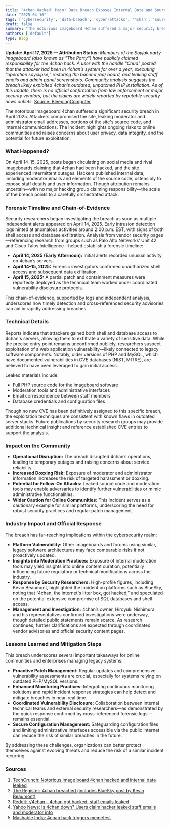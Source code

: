 ```yaml
---
title: "4chan Hacked: Major Data Breach Exposes Internal Data and Source Code"
date: "2025-04-16"
tags: ['cybersecurity', 'data-breach', 'cyber-attacks', '4chan', 'source-code', 'leak', 'imageboard', 'website-security']
draft: false
summary: "The notorious imageboard 4chan suffered a major security breach in April 2025, resulting in the leak of moderator emails, source code, and internal data. Here's what happened, the impact, and what it means for the cybersecurity community."
authors: ['default']
type: Blog
---
```


**Update: April 17, 2025 — Attribution Status:** *Members of the Soyjak.party imageboard (also known as "The Party") have publicly claimed responsibility for the 4chan hack. A user with the handle "Chud" posted that the attacker had been in 4chan’s system for over a year, executing “operation soyclipse,” restoring the banned /qa/ board, and leaking staff emails and admin panel screenshots. Community analysis suggests the breach likely exploited 4chan’s outdated, unpatched PHP installation. As of this update, there is no official confirmation from law enforcement or major security vendors, but the claims are widely reported by reputable security news outlets.* [Source: BleepingComputer](https://www.bleepingcomputer.com/news/security/infamous-message-board-4chan-taken-down-following-major-hack/)

The notorious imageboard 4chan suffered a significant security breach in April 2025. Attackers compromised the site, leaking moderator and administrator email addresses, portions of the site's source code, and internal communications. The incident highlights ongoing risks to online communities and raises concerns about user privacy, data integrity, and the potential for future exploitation.

### What Happened?

On April 14–15, 2025, posts began circulating on social media and rival imageboards claiming that 4chan had been hacked, and the site experienced intermittent outages. Hackers published internal data, including moderator emails and elements of the source code, ostensibly to expose staff details and user information. Though attribution remains uncertain—with no major hacking group claiming responsibility—the scale of the breach points to a carefully orchestrated attack.

### Forensic Timeline and Chain-of-Evidence

Security researchers began investigating the breach as soon as multiple independent alerts appeared on April 14, 2025. Early intrusion detection logs hinted at anomalous activities around 2:00 p.m. EST, with signs of both shell access and database exfiltration. Analysis from vendor security pages—referencing research from groups such as Palo Alto Networks’ Unit 42 and Cisco Talos Intelligence—helped establish a forensic timeline:

- **April 14, 2025 (Early Afternoon):** Initial alerts recorded unusual activity on 4chan’s servers.
- **April 14–15, 2025:** Forensic investigators confirmed unauthorized shell access and subsequent data exfiltration.
- **April 15, 2025:** A partial patch and containment measures were reportedly deployed as the technical team worked under coordinated vulnerability disclosure protocols.

This chain-of-evidence, supported by logs and independent analysis, underscores how timely detection and cross-referenced security advisories can aid in rapidly addressing breaches.

### Technical Details

Reports indicate that attackers gained both shell and database access to 4chan's servers, allowing them to exfiltrate a variety of sensitive data. While the precise entry point remains unconfirmed publicly, researchers suspect exploitation of a web application vulnerability—likely connected to legacy software components. Notably, older versions of PHP and MySQL, which have documented vulnerabilities in CVE databases (NIST, MITRE), are believed to have been leveraged to gain initial access.

Leaked materials include:

- Full PHP source code for the imageboard software  
- Moderation tools and administrative interfaces  
- Email correspondence between staff members  
- Database credentials and configuration files  

Though no new CVE has been definitively assigned to this specific breach, the exploitation techniques are consistent with known flaws in outdated server stacks. Future publications by security research groups may provide additional technical insight and reference established CVE entries to support the analysis.

### Impact on the Community

- **Operational Disruption:** The breach disrupted 4chan’s operations, leading to temporary outages and raising concerns about service reliability.
- **Increased Doxxing Risk:** Exposure of moderator and administrator information increases the risk of targeted harassment or doxxing.
- **Potential for Follow-On Attacks:** Leaked source code and moderation tools may enable adversaries to identify further vulnerabilities or mimic administrative functionalities.
- **Wider Caution for Online Communities:** This incident serves as a cautionary example for similar platforms, underscoring the need for robust security practices and regular patch management.

### Industry Impact and Official Response

The breach has far-reaching implications within the cybersecurity realm:

- **Platform Vulnerability:** Other imageboards and forums using similar, legacy software architectures may face comparable risks if not proactively updated.
- **Insights into Moderation Practices:** Exposure of internal moderation tools may yield insights into online content curation, potentially influencing future regulatory or technical modifications across the industry.
- **Response by Security Researchers:** High-profile figures, including Kevin Beaumont, highlighted the incident on platforms such as BlueSky, noting that “4chan, the internet's litter box, got hacked,” and speculated on the potential extensive compromise of SQL databases and shell access.
- **Management and Investigation:** 4chan’s owner, Hiroyuki Nishimura, and his representatives confirmed investigations were underway, though detailed public statements remain scarce. As research continues, further clarifications are expected through coordinated vendor advisories and official security content pages.

### Lessons Learned and Mitigation Steps

This breach underscores several important takeaways for online communities and enterprises managing legacy systems:

- **Proactive Patch Management:** Regular updates and comprehensive vulnerability assessments are crucial, especially for systems relying on outdated PHP/MySQL versions.
- **Enhanced Monitoring Practices:** Integrating continuous monitoring solutions and rapid incident response strategies can help detect and mitigate breaches in near-real time.
- **Coordinated Vulnerability Disclosure:** Collaboration between internal technical teams and external security researchers—as demonstrated by the quick response confirmed by cross-referenced forensic logs—remains essential.
- **Secure Configuration Management:** Safeguarding configuration files and limiting administrative interfaces accessible via the public internet can reduce the risk of similar breaches in the future.

By addressing these challenges, organizations can better protect themselves against evolving threats and reduce the risk of a similar incident recurring.

### Sources

1. [TechCrunch: Notorious image board 4chan hacked and internal data leaked](https://techcrunch.com/2025/04/15/notorious-image-board-4chan-hacked-and-internal-data-leaked/)
2. [The Register: 4chan breached (includes BlueSky post by Kevin Beaumont)](https://www.theregister.com/2025/04/15/4chan_breached/)
3. [Reddit: r/4chan - 4chan got hacked, staff emails leaked](https://www.reddit.com/r/4chan/comments/1b6x7k8/4chan_got_hacked_staff_emails_leaked/)
4. [Yahoo News: Is 4chan down? Users claim hacker leaked staff emails and moderator info](https://ca.news.yahoo.com/4chan-down-users-claim-hacker-151543693.html)
5. [Mashable India: 4chan hack triggers memefest](https://in.mashable.com/tech/92764/internets-most-shady-corner-4chan-is-down-after-massive-hack-triggering-hilarious-memefest)
